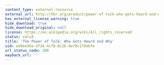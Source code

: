 ```yaml
---
content_type: external-resource
external_url: http://hbr.org/product/power-of-talk-who-gets-heard-and-why/an/95510-PDF-ENG
has_external_license_warning: true
hide_download: true
hide_download_original: null
license: https://en.wikipedia.org/wiki/All_rights_reserved
status: valid
title: 'The Power of Talk: Who Gets Heard and Why'
uid: ee8ee36e-4728-4cf8-8c2b-be70c17dabfe
url_status_code: 200
wayback_url: ''
---
```

